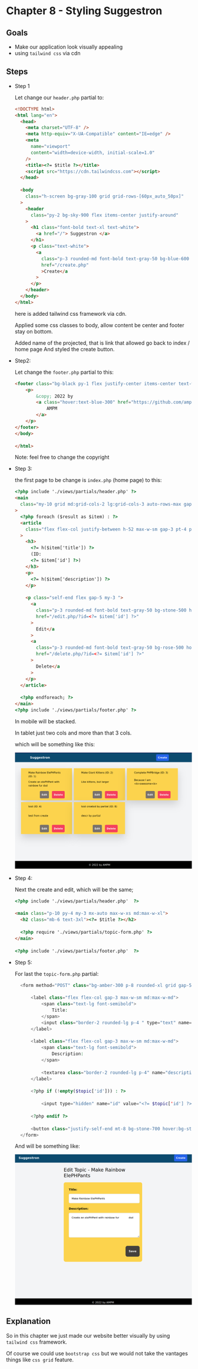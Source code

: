 # Chapter 8 - Styling Suggestron

## Goals

- Make our application look visually appealing
- using `tailwind css` via cdn

## Steps

- Step 1

  Let change our `header.php` partial to:

  ```html
  <!DOCTYPE html>
  <html lang="en">
    <head>
      <meta charset="UTF-8" />
      <meta http-equiv="X-UA-Compatible" content="IE=edge" />
      <meta
        name="viewport"
        content="width=device-width, initial-scale=1.0"
      />
      <title><?= $title ?></title>
      <script src="https://cdn.tailwindcss.com"></script>
    </head>

    <body
      class="h-screen bg-gray-100 grid grid-rows-[60px_auto_50px]"
    >
      <header
        class="py-2 bg-sky-900 flex items-center justify-around"
      >
        <h1 class="font-bold text-xl text-white">
          <a href="/"> Suggestron </a>
        </h1>
        <p class="text-white">
          <a
            class="p-3 rounded-md font-bold text-gray-50 bg-blue-600 hover:bg-blue-800"
            href="/create.php"
            >Create</a
          >
        </p>
      </header>
    </body>
  </html>
  ```

  here is added tailwind css framework via cdn.

  Applied some css classes to body, allow content be center and footer stay on bottom.

  Added name of the projected, that is link that allowed go back to index / home page
  And styled the create button.

- Step2:

  Let change the `footer.php` partial to this:

  ```html
  <footer class="bg-black py-1 flex justify-center items-center text-white max-h-min">
      <p>
          &copy; 2022 by
          <a class="hover:text-blue-300" href="https://github.com/ampmonteiro" title="visit my github">
              AMPM
          </a>
      </p>
  </footer>
  </body>

  </html>
  ```

  Note: feel free to change the copyright

- Step 3:

  the first page to be change is `index.php` (home page) to this:

  ```html
  <?php include './views/partials/header.php' ?>
  <main
    class="my-10 grid md:grid-cols-2 lg:grid-cols-3 auto-rows-max gap-3 mx-auto max-w-5xl"
  >
    <?php foreach ($result as $item) : ?>
    <article
      class="flex flex-col justify-between h-52 max-w-sm gap-3 pt-4 px-12 bg-amber-300 text-black drop-shadow-2xl"
    >
      <h3>
        <?= h($item['title']) ?>
        (ID:
        <?= $item['id'] ?>)
      </h3>
      <p>
        <?= h($item['description']) ?>
      </p>

      <p class="self-end flex gap-5 my-3 ">
        <a
          class="p-3 rounded-md font-bold text-gray-50 bg-stone-500 hover:bg-stone-700  "
          href="/edit.php/?id=<?= $item['id'] ?>"
        >
          Edit</a
        >
        <a
          class="p-3 rounded-md font-bold text-gray-50 bg-rose-500 hover:bg-rose-700 "
          href="/delete.php/?id=<?= $item['id'] ?>"
        >
          Delete</a
        >
      </p>
    </article>

    <?php endforeach; ?>
  </main>
  <?php include './views/partials/footer.php' ?>
  ```

  In mobile will be stacked.

  In tablet just two cols and more than that 3 cols.

  which will be something like this:

  ![Index](/styled_index.png 'index styled')

- Step 4:

  Next the create and edit, which will be the same;

  ```html
  <?php include './views/partials/header.php'  ?>

  <main class="p-10 py-4 my-3 mx-auto max-w-xs md:max-w-xl">
    <h2 class="mb-6 text-3xl"><?= $title ?></h2>

    <?php require './views/partials/topic-form.php' ?>
  </main>

  <?php include './views/partials/footer.php'  ?>
  ```

- Step 5:

  For last the `topic-form.php` partial:

  ```php
    <form method="POST" class="bg-amber-300 p-8 rounded-xl grid gap-5">

        <label class="flex flex-col gap-3 max-w-sm md:max-w-md">
            <span class="text-lg font-semibold">
                Title:
            </span>
            <input class="border-2 rounded-lg p-4 " type="text" name="title" value="<?= $topic['title'] ?? '' ?>">
        </label>

        <label class="flex flex-col gap-3 max-w-sm md:max-w-md">
            <span class="text-lg font-semibold">
                Description:
            </span>

            <textarea class="border-2 rounded-lg p-4" name="description" cols="50" rows="5"><?= trim($topic['description'] ?? '') ?></textarea>
        </label>

        <?php if (!empty($topic['id'])) : ?>

            <input type="hidden" name="id" value="<?= $topic['id'] ?>">

        <?php endif ?>

        <button class="justify-self-end mt-8 bg-stone-700 hover:bg-stone-500 text-white text-lg font-bold rounded-xl p-5"> Save</button>
    </form>
  ```

  And will be something like:

  ![form](/create-edit-form.png 'form styled')

## Explanation

So in this chapter we just made our website better visually by using `tailwind css` framework.

Of course we could use `bootstrap css` but we would not take the vantages things like `css grid` feature.
